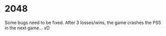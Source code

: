 # 2048

Some bugs need to be fixed. After 3 losses/wins, the game crashes the PS5 in the next game... xD